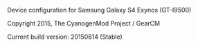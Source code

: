 Device configuration for Samsung Galaxy S4 Exynos (GT-I9500)

Copyright 2015, The CyanogenMod Project / GearCM

Current build version: 20150814 (Stable)